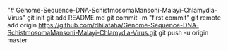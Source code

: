 "# Genome-Sequence-DNA-SchistmosomaMansoni-Malayi-Chlamydia-Virus"  git init git add README.md git commit -m "first commit" git remote add origin https://github.com/dhilataha/Genome-Sequence-DNA-SchistmosomaMansoni-Malayi-Chlamydia-Virus.git git push -u origin master                 
